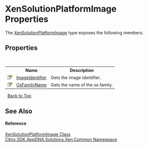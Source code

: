 # XenSolutionPlatformImage Properties
 

The <a href="825dc18e-06f5-8c18-6277-79effd9cd964">XenSolutionPlatformImage</a> type exposes the following members.


## Properties
&nbsp;<table><tr><th></th><th>Name</th><th>Description</th></tr><tr><td>![Public property](media/pubproperty.gif "Public property")</td><td><a href="7223fe3d-5e12-4ade-13fd-c11888b0add9">ImageIdentifier</a></td><td>
Gets the image identifier.</td></tr><tr><td>![Public property](media/pubproperty.gif "Public property")</td><td><a href="b84edbc7-d461-d9c8-8273-bc289804733f">OsFamilyName</a></td><td>
Gets the name of the os family.</td></tr></table>&nbsp;
<a href="#xensolutionplatformimage-properties">Back to Top</a>

## See Also


#### Reference
<a href="825dc18e-06f5-8c18-6277-79effd9cd964">XenSolutionPlatformImage Class</a><br /><a href="013dc694-c357-448d-ed5a-b5c48a7f6852">Citrix.SDK.AppDNA.Solutions.Xen.Common Namespace</a><br />